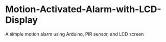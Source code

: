 # Motion-Activated-Alarm-with-LCD-Display
A simple motion alarm using Arduino, PIR sensor, and LCD screen
